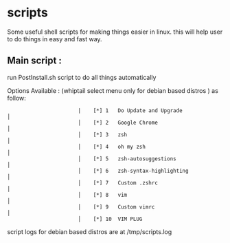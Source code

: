 # scripts
Some useful shell scripts for making things easier in linux.
this will help user to do things in easy and fast way.

## Main script :

run PostInstall.sh script to do all things automatically

Options Available :
(whiptail select menu only for debian based distros )
 as follow:


                           |    [*] 1   Do Update and Upgrade                                           │ 
                           │    [*] 2   Google Chrome                                                   │ 
                           │    [*] 3   zsh                                                             │ 
                           │    [*] 4   oh my zsh                                                       │ 
                           │    [*] 5   zsh-autosuggestions                                             │ 
                           │    [*] 6   zsh-syntax-highlighting                                         │ 
                           │    [*] 7   Custom .zshrc                                                   │ 
                           │    [*] 8   vim                                                             │ 
                           │    [*] 9   Custom vimrc                                                    │ 
                           │    [*] 10  VIM PLUG 


script logs for debian based distros are at /tmp/scripts.log
